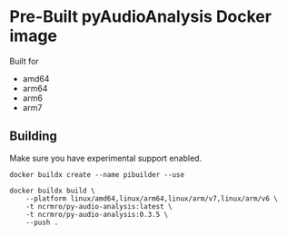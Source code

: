 # Pre-Built pyAudioAnalysis Docker image

Built for
* amd64
* arm64
* arm6
* arm7

## Building

Make sure you have experimental support enabled.

```
docker buildx create --name pibuilder --use
```

```
docker buildx build \
    --platform linux/amd64,linux/arm64,linux/arm/v7,linux/arm/v6 \
    -t ncrmro/py-audio-analysis:latest \
    -t ncrmro/py-audio-analysis:0.3.5 \
    --push .
```
